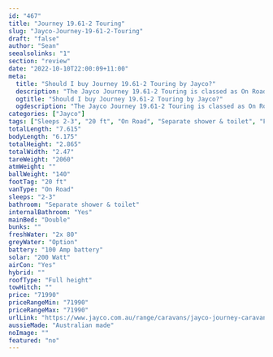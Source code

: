 ```yaml
---
id: "467"
title: "Journey 19.61-2 Touring"
slug: "Jayco-Journey-19-61-2-Touring"
draft: "false"
author: "Sean"
seealsolinks: "1"
section: "review"
date: "2022-10-10T22:00:09+11:00"
meta:
  title: "Should I buy Journey 19.61-2 Touring by Jayco?"
  description: "The Jayco Journey 19.61-2 Touring is classed as On Road, and sleeps 2-3 people. It is Australian made and comes in at 20 ft. It generally has Separate shower & toilet."
  ogtitle: "Should I buy Journey 19.61-2 Touring by Jayco?"
  ogdescription: "The Jayco Journey 19.61-2 Touring is classed as On Road, and sleeps 2-3 people. It is Australian made and comes in at 20 ft. It generally has Separate shower & toilet."
categories: ["Jayco"]
tags: ["Sleeps 2-3", "20 ft", "On Road", "Separate shower & toilet", "Full height", "70 - 80k", "Australian made"]
totalLength: "7.615"
bodyLength: "6.175"
totalHeight: "2.865"
totalWidth: "2.47"
tareWeight: "2060"
atmWeight: ""
ballWeight: "140"
footTag: "20 ft"
vanType: "On Road"
sleeps: "2-3"
bathroom: "Separate shower & toilet"
internalBathroom: "Yes"
mainBed: "Double"
bunks: ""
freshWater: "2x 80"
greyWater: "Option"
battery: "100 Amp battery"
solar: "200 Watt"
airCon: "Yes"
hybrid: ""
roofType: "Full height"
towHitch: ""
price: "71990"
priceRangeMin: "71990"
priceRangeMax: "71990"
urlLink: "https://www.jayco.com.au/range/caravans/jayco-journey-caravan/floor-plans/touring/journey-1961-2jy-my22"
aussieMade: "Australian made"
noImage: ""
featured: "no"
---
```

